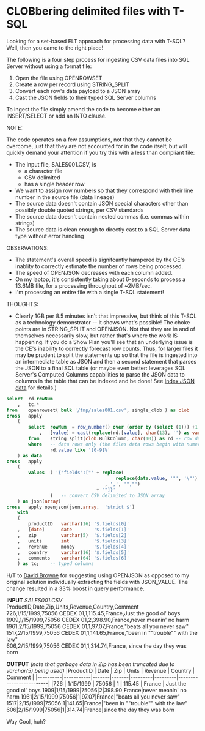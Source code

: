 # CLOBbering delimited files with T-SQL

Looking for a set-based ELT approach for processing data with T-SQL? Well, then you came to the right place!

The following is a four step process for ingesting CSV data files into SQL Server without using a format file:
1. Open the file using OPENROWSET
2. Create a row per record using STRING_SPLIT
3. Convert each row's data payload to a JSON array
4. Cast the JSON fields to their typed SQL Server columns
   
To ingest the file simply amend the code to become either an INSERT/SELECT or add an INTO clause.

NOTE:

The code operates on a few assumptions, not that they cannot be overcome, just that they are not accounted for in the code itself,
but will quickly demand your attention if you try this with a less than compliant file: 
* The input file, SALES001.CSV, is
  * a character file
  * CSV delimited
  * has a single header row
* We want to assign row numbers so that they correspond with their line number in the source file (data lineage)
* The source data doesn't contain JSON special characters other than possibly double quoted strings, per CSV standards
* The source data doesn't contain nested commas (i.e. commas within strings)
* The source data is clean enough to directly cast to a SQL Server data type without error handling

OBSERVATIONS:
* The statement's overall speed is signifcantly hampered by the CE's inablity to correctly estimate the number of rows being processed.
* The speed of OPENJSON decreases with each column added.
* On my laptop, it's consistently taking about 6-seconds to process a 13.6MB file, for a processing throughput of ~2MB/sec.
* I'm processing an entire file with a single T-SQL statement!

THOUGHTS:
* Clearly 1GB per 8.5 minutes isn't that impressive, but think of this T-SQL as a technology demonstrator -- it shows what's possible!
  The choke points are in STRING_SPLIT and OPENJSON. Not that they are in and of themselves necessarily slow, but rather that's where the work IS happening.
  If you do a Show Plan you'll see that an underlying issue is the CE's inability to correctly forecast row counts. Thus, for larger files it may be prudent 
  to split the statements up so that the file is ingested into an intermediate table as JSON and then a second statement that parses the JSON to a final SQL table
  (or maybe even better: leverages SQL Server's Computed Columns capabilities to parse the JSON data to columns in the table that can be indexed and be done! 
  See [Index JSON data](https://docs.microsoft.com/en-us/sql/relational-databases/json/index-json-data?view=sql-server-ver15) for details.)

``` sql
select  rd.rowNum
    ,   tc.*
from    openrowset( bulk '/tmp/sales001.csv', single_clob ) as clob
cross   apply
    (
        select  rowNum  = row_number() over (order by (select (1))) +1              -- enum rows, accounting for filtered out header row
            ,   [value] = cast(replace(rd.[value], char(13), '') as varchar(1024))  -- remove CRs and cast to varchar holding the entire row
        from    string_split(clob.BulkColumn, char(10)) as rd -- row data           -- split at LF
        where   -- data rows only (the files data rows begin with numeric values)
                rd.value like '[0-9]%'
    ) as data
cross   apply
    (
        values  ( '{"fields":["' + replace(
                                        replace(data.value, '"', '\"')  -- escape double quotes
                                    , ',', '","')                       -- JSON-ify columns
                                 + '"]}'
                )   -- convert CSV delimited to JSON array
    ) as json(array)
cross   apply openjson(json.array,  'strict $')
    with 
    (
        productID   varchar(16) '$.fields[0]'
    ,   [date]      date        '$.fields[1]'
    ,   zip         varchar(5)  '$.fields[2]'
    ,   units       int         '$.fields[3]'
    ,   revenue     money       '$.fields[4]'
    ,   country     varchar(16) '$.fields[5]'
    ,   comments    varchar(64) '$.fields[6]'
    ) as tc;    -- typed columns
```

H/T to [David Browne](https://www.linkedin.com/in/david-browne-737806/) for suggesting using OPENJSON as opposed to my original solution individually
extracting the fields with JSON_VALUE. The change resulted in a 33% boost in query performance.

**INPUT** *SALES001.CSV*  
ProductID,Date,Zip,Units,Revenue,Country,Comment  
726,1/15/1999,75056 CEDEX 01,1,115.45,France,Just the good ol' boys  
1909,1/15/1999,75056 CEDEX 01,2,398.90,France,never meanin' no harm  
1961,2/15/1999,75056 CEDEX 01,1,97.07,France,"beats all you never saw"  
1517,2/15/1999,75056 CEDEX 01,1,141.65,France,"been in ""trouble"" with the law"  
606,2/15/1999,75056 CEDEX 01,1,314.74,France, since the day they was born  

**OUTPUT** *(note that garbage data in Zip has been truncated due to varchar(5) being used)*
|ProductID |   Date    |  Zip  | Units | Revenue | Country | Comment                 |
|----------|-----------|-------|-------|---------|---------|-------------------------|
|726       | 1/15/1999 | 75056 | 1     | 115.45  | France  | Just the good ol' boys
1909|1/15/1999|75056|2|398.90|France|never meanin' no harm
1961|2/15/1999|75056|1|97.07|France|"beats all you never saw"
1517|2/15/1999|75056|1|141.65|France|"been in ""trouble"" with the law"
606|2/15/1999|75056|1|314.74|France|since the day they was born

Way Cool, huh?

